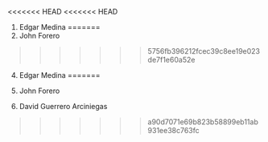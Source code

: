 <<<<<<< HEAD
<<<<<<< HEAD
1. Edgar Medina
=======
1. John Forero
>>>>>>> 5756fb396212fcec39c8ee19e023de7f1e60a52e
4. Edgar Medina
=======

1. John Forero
2. David Guerrero Arciniegas

>>>>>>> a90d7071e69b823b58899eb11ab931ee38c763fc
